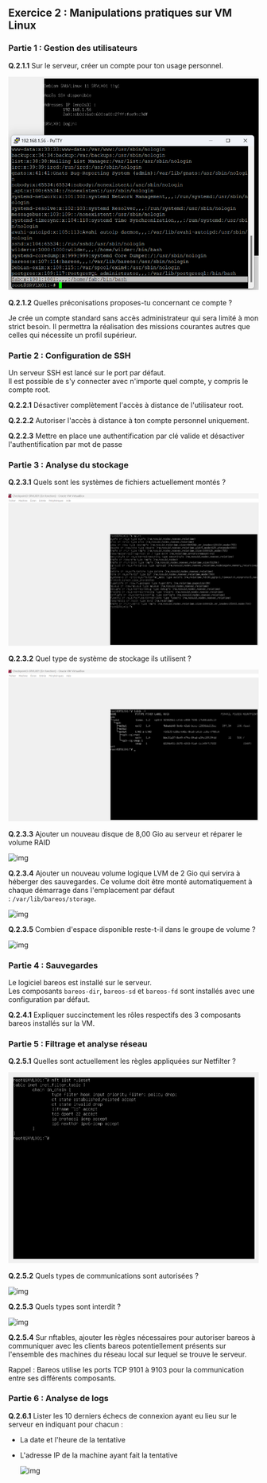 ## Exercice 2 : Manipulations pratiques sur VM Linux

### Partie 1 : Gestion des utilisateurs

**Q.2.1.1** Sur le serveur, créer un compte pour ton usage personnel.

![img](https://github.com/shagoi/Checkpoint-3/blob/main/ressources/Q2.1.1.png?raw=true)

**Q.2.1.2** Quelles préconisations proposes-tu concernant ce compte ?

Je crée un compte standard sans accès administrateur qui sera limité à mon strict besoin. 
Il permettra la réalisation des missions courantes autres que celles qui nécessite un profil supérieur.


### Partie 2 : Configuration de SSH

Un serveur SSH est lancé sur le port par défaut.  
Il est possible de s'y connecter avec n'importe quel compte, y compris le compte root.

**Q.2.2.1** Désactiver complètement l'accès à distance de l'utilisateur root.

**Q.2.2.2** Autoriser l'accès à distance à ton compte personnel uniquement.

**Q.2.2.3** Mettre en place une authentification par clé valide et désactiver l'authentification par mot de passe

### Partie 3 : Analyse du stockage

**Q.2.3.1** Quels sont les systèmes de fichiers actuellement montés ?

![img](https://github.com/shagoi/Checkpoint-3/blob/main/ressources/Q2.3.1.png?raw=true)

**Q.2.3.2** Quel type de système de stockage ils utilisent ?

![img](https://github.com/shagoi/Checkpoint-3/blob/main/ressources/Q2.3.2.png?raw=true)

**Q.2.3.3** Ajouter un nouveau disque de 8,00 Gio au serveur et réparer le volume RAID

![img](https://github.com/shagoi/Checkpoint-3/blob/main/ressources/Q2.3.3.png?raw=true)

**Q.2.3.4** Ajouter un nouveau volume logique LVM de 2 Gio qui servira à héberger des sauvegardes. Ce volume doit être monté automatiquement à chaque démarrage dans l'emplacement par défaut : `/var/lib/bareos/storage`.

![img](https://github.com/shagoi/Checkpoint-3/blob/main/ressources/Q2.3.4.png?raw=true)

**Q.2.3.5** Combien d'espace disponible reste-t-il dans le groupe de volume ?

![img](https://github.com/shagoi/Checkpoint-3/blob/main/ressources/Q2.3.5.png?raw=true)


### Partie 4 : Sauvegardes

Le logiciel bareos est installé sur le serveur.  
Les composants `bareos-dir`, `bareos-sd` et `bareos-fd` sont installés avec une configuration par défaut.

**Q.2.4.1** Expliquer succinctement les rôles respectifs des 3 composants bareos installés sur la VM.

### Partie 5 : Filtrage et analyse réseau

**Q.2.5.1** Quelles sont actuellement les règles appliquées sur Netfilter ?

![img](https://github.com/shagoi/Checkpoint-3/blob/main/ressources/Q2.5.1.png?raw=true)

**Q.2.5.2** Quels types de communications sont autorisées ?

![img](https://github.com/shagoi/Checkpoint-3/blob/main/ressources/Q2.5.2.png?raw=true)

**Q.2.5.3** Quels types sont interdit ?

![img](https://github.com/shagoi/Checkpoint-3/blob/main/ressources/Q2.5.3.png?raw=true)

**Q.2.5.4** Sur nftables, ajouter les règles nécessaires pour autoriser bareos à communiquer avec les clients bareos potentiellement présents sur l'ensemble des machines du réseau local sur lequel se trouve le serveur.

Rappel : Bareos utilise les ports TCP 9101 à 9103 pour la communication entre ses différents composants.

### Partie 6 : Analyse de logs

**Q.2.6.1** Lister les 10 derniers échecs de connexion ayant eu lieu sur le serveur en indiquant pour chacun :

- La date et l'heure de la tentative
- L'adresse IP de la machine ayant fait la tentative

  ![img](https://github.com/shagoi/Checkpoint-3/blob/main/ressources/Q2.6.1.png?raw=true)
